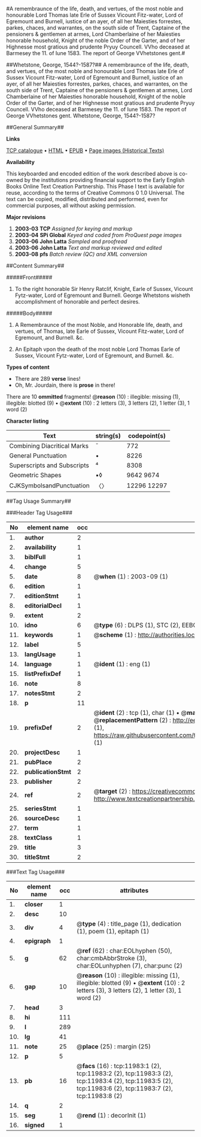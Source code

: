 #A remembraunce of the life, death, and vertues, of the most noble and honourable Lord Thomas late Erle of Sussex Vicount Fitz-water, Lord of Egremount and Burnell, iustice of an ayer, of all her Maiesties forrestes, parkes, chaces, and warrantes, on the south side of Trent, Captaine of the pensioners & gentlemen at armes, Lord Chamberlaine of her Maiesties honorable household, Knight of the noble Order of the Garter, and of her Highnesse most gratious and prudente Pryuy Councell. VVho deceased at Barmesey the 11. of Iune 1583. The report of George VVhetstones gent.#

##Whetstone, George, 1544?-1587?##
A remembraunce of the life, death, and vertues, of the most noble and honourable Lord Thomas late Erle of Sussex Vicount Fitz-water, Lord of Egremount and Burnell, iustice of an ayer, of all her Maiesties forrestes, parkes, chaces, and warrantes, on the south side of Trent, Captaine of the pensioners & gentlemen at armes, Lord Chamberlaine of her Maiesties honorable household, Knight of the noble Order of the Garter, and of her Highnesse most gratious and prudente Pryuy Councell. VVho deceased at Barmesey the 11. of Iune 1583. The report of George VVhetstones gent.
Whetstone, George, 1544?-1587?

##General Summary##

**Links**

[TCP catalogue](http://www.ota.ox.ac.uk/tcp/)  • 
[HTML](http://tei.it.ox.ac.uk/tcp/Texts-HTML/free/A15/A15042.html)  • 
[EPUB](http://tei.it.ox.ac.uk/tcp/Texts-EPUB/free/A15/A15042.epub) • 
[Page images (Historical Texts)](https://data.historicaltexts.jisc.ac.uk/view?pubId=eebo-99846981e&pageId=eebo-99846981e-11983-1)

**Availability**

This keyboarded and encoded edition of the
	       work described above is co-owned by the institutions
	       providing financial support to the Early English Books
	       Online Text Creation Partnership. This Phase I text is
	       available for reuse, according to the terms of Creative
	       Commons 0 1.0 Universal. The text can be copied,
	       modified, distributed and performed, even for
	       commercial purposes, all without asking permission.

**Major revisions**

1. __2003-03__ __TCP__ *Assigned for keying and markup*
1. __2003-04__ __SPi Global__ *Keyed and coded from ProQuest page images*
1. __2003-06__ __John Latta__ *Sampled and proofread*
1. __2003-06__ __John Latta__ *Text and markup reviewed and edited*
1. __2003-08__ __pfs__ *Batch review (QC) and XML conversion*

##Content Summary##

#####Front#####

1. To the right honorable Sir Henry Ratclif, Knight, Earle of Sussex, Vicount Fytz-water, Lord of Egremount and Burnell. George Whetstons wisheth accomplishment of honorable and perfect desires.

#####Body#####

1. A Remembraunce of the most Noble, and Honorable life, death, and vertues, of Thomas, late Earle of Sussex, Vicount Fitz-water, Lord of Egremount, and Burnell. &c.

1. An Epitaph vpon the death of the most noble Lord Thomas Earle of Sussex, Vicount Fytz-water, Lord of Egremount, and Burnell. &c.

**Types of content**

  * There are 289 **verse** lines!
  * Oh, Mr. Jourdain, there is **prose** in there!

There are 10 **ommitted** fragments! 
 @__reason__ (10) : illegible: missing (1), illegible: blotted (9)  •  @__extent__ (10) : 2 letters (3), 3 letters (2), 1 letter (3), 1 word (2)

**Character listing**


|Text|string(s)|codepoint(s)|
|---|---|---|
|Combining             Diacritical Marks|̄|772|
|General Punctuation|•|8226|
|Superscripts             and Subscripts|⁴|8308|
|Geometric Shapes|▪◊|9642 9674|
|CJKSymbolsandPunctuation|〈〉|12296 12297|

##Tag Usage Summary##

###Header Tag Usage###

|No|element name|occ|attributes|
|---|---|---|---|
|1.|__author__|2||
|2.|__availability__|1||
|3.|__biblFull__|1||
|4.|__change__|5||
|5.|__date__|8| @__when__ (1) : 2003-09 (1)|
|6.|__edition__|1||
|7.|__editionStmt__|1||
|8.|__editorialDecl__|1||
|9.|__extent__|2||
|10.|__idno__|6| @__type__ (6) : DLPS (1), STC (2), EEBO-CITATION (1), PROQUEST (1), VID (1)|
|11.|__keywords__|1| @__scheme__ (1) : http://authorities.loc.gov/ (1)|
|12.|__label__|5||
|13.|__langUsage__|1||
|14.|__language__|1| @__ident__ (1) : eng (1)|
|15.|__listPrefixDef__|1||
|16.|__note__|8||
|17.|__notesStmt__|2||
|18.|__p__|11||
|19.|__prefixDef__|2| @__ident__ (2) : tcp (1), char (1)  •  @__matchPattern__ (2) : ([0-9\-]+):([0-9IVX]+) (1), (.+) (1)  •  @__replacementPattern__ (2) : http://eebo.chadwyck.com/downloadtiff?vid=$1&page=$2 (1), https://raw.githubusercontent.com/textcreationpartnership/Texts/master/tcpchars.xml#$1 (1)|
|20.|__projectDesc__|1||
|21.|__pubPlace__|2||
|22.|__publicationStmt__|2||
|23.|__publisher__|2||
|24.|__ref__|2| @__target__ (2) : https://creativecommons.org/publicdomain/zero/1.0/ (1), http://www.textcreationpartnership.org/docs/. (1)|
|25.|__seriesStmt__|1||
|26.|__sourceDesc__|1||
|27.|__term__|1||
|28.|__textClass__|1||
|29.|__title__|3||
|30.|__titleStmt__|2||


###Text Tag Usage###

|No|element name|occ|attributes|
|---|---|---|---|
|1.|__closer__|1||
|2.|__desc__|10||
|3.|__div__|4| @__type__ (4) : title_page (1), dedication (1), poem (1), epitaph (1)|
|4.|__epigraph__|1||
|5.|__g__|62| @__ref__ (62) : char:EOLhyphen (50), char:cmbAbbrStroke (3), char:EOLunhyphen (7), char:punc (2)|
|6.|__gap__|10| @__reason__ (10) : illegible: missing (1), illegible: blotted (9)  •  @__extent__ (10) : 2 letters (3), 3 letters (2), 1 letter (3), 1 word (2)|
|7.|__head__|3||
|8.|__hi__|111||
|9.|__l__|289||
|10.|__lg__|41||
|11.|__note__|25| @__place__ (25) : margin (25)|
|12.|__p__|5||
|13.|__pb__|16| @__facs__ (16) : tcp:11983:1 (2), tcp:11983:2 (2), tcp:11983:3 (2), tcp:11983:4 (2), tcp:11983:5 (2), tcp:11983:6 (2), tcp:11983:7 (2), tcp:11983:8 (2)|
|14.|__q__|2||
|15.|__seg__|1| @__rend__ (1) : decorInit (1)|
|16.|__signed__|1||
